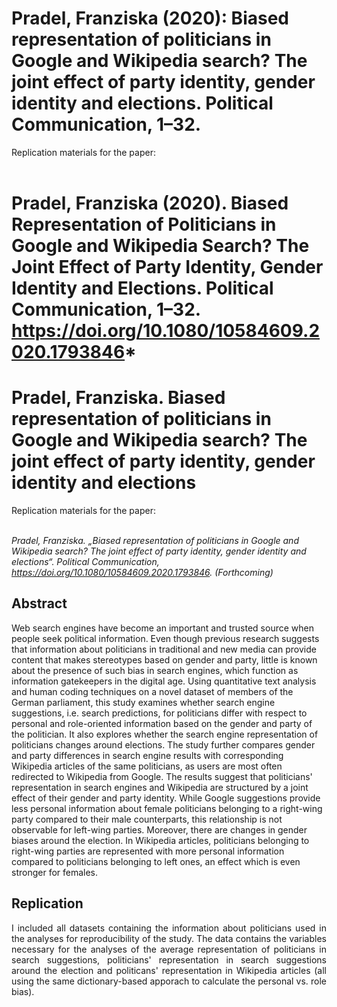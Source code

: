 # Pradel, Franziska (2020): Biased representation of politicians in Google and Wikipedia search? The joint effect of party identity, gender identity and elections. Political Communication, 1–32. 
<div style="text-align: justify">
Replication materials for the paper:</div></br>

Pradel, Franziska (2020). Biased Representation of Politicians in Google and Wikipedia Search? The Joint Effect of Party Identity, Gender Identity and Elections. Political Communication, 1–32. https://doi.org/10.1080/10584609.2020.1793846*
=======
# Pradel, Franziska. Biased representation of politicians in Google and Wikipedia search? The joint effect of party identity, gender identity and elections
<div style="text-align: justify">
Replication materials for the paper:</div></br>

*Pradel, Franziska. „Biased representation of politicians in Google and Wikipedia search? The joint effect of party identity, gender identity and elections“. Political Communication, https://doi.org/10.1080/10584609.2020.1793846. (Forthcoming)*


Abstract
---
Web search engines have become an important and trusted source when people seek political information. Even though previous research suggests that information about politicians in traditional and new media can provide content that makes stereotypes based on gender and party, little is known about the presence of such bias in search engines, which function as information gatekeepers in the digital age. Using quantitative text analysis and human coding techniques on a novel dataset of members of the German parliament, this study examines whether search engine suggestions, i.e. search predictions, for politicians differ with respect to personal and role-oriented information based on the gender and party of the politician. It also explores whether the search engine representation of politicians changes around elections. The study further compares gender and party differences in search engine results with corresponding Wikipedia articles of the same politicians, as users are most often redirected to Wikipedia from Google. The results suggest that politicians' representation in search engines and Wikipedia are structured by a joint effect of their gender and party identity. While Google suggestions provide less personal information about female politicians belonging to a right-wing party compared to their male counterparts, this relationship is not observable for left-wing parties. Moreover, there are changes in gender biases around the election. In Wikipedia articles, politicians belonging to right-wing parties are represented with more personal information compared to politicians belonging to left ones, an effect which is even stronger for females. 

Replication
---
<div style="text-align: justify">
I included all datasets containing the information about politicians used in the analyses for reproducibility of the study. The data contains the variables necessary for the analyses of the average representation of politicians in search suggestions, politicians' representation in search suggestions around the election and politicans' representation in Wikipedia articles (all using the same dictionary-based apporach to calculate the personal vs. role bias).
</div>
